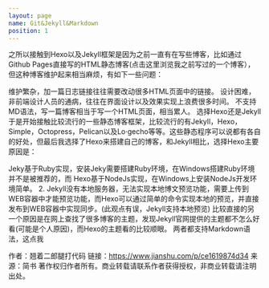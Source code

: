 ```yaml
---
layout: page
name: Git&Jekyll&Markdown
position: 1
---
```

之所以接触到Hexo以及Jekyll框架是因为之前一直有在写些博客，比如通过 Github Pages直接写的HTML静态博客(点击这里浏览我之前写过的一个博客），但这种博客维护起来相当麻烦，有如下一些问题：

维护繁杂，加一篇日志链接往往需要改动很多HTML页面中的链接。
设计困难，非前端设计人员的通病，往往在界面设计以及效果实现上浪费很多时间。
不支持MD语法，写一篇博客相当于写一个HTML页面，相当累人。
选择Hexo还是Jekyll
于是开始接触比较流行的一些静态博客框架，比较流行的有Jekyll，Hexo，Simple，Octopress，Pelican以及Lo·gecho等等。这些静态程序可以说都有各自的好处，但最后我选择了Hexo来搭建自己的博客，和Jekyll相比，选择Hexo主要原因是：

Jeky基于Ruby实现，安装Jeky需要搭建Ruby环境，在Windows搭建Ruby环境并不是被推荐的，而 Hexo基于NodeJs实现，在Windows上安装NodeJs开发环境简单。
2. Jekyll没有本地服务器，无法实现本地博文预览功能，需要上传到WEB容器中才能预览功能，而Hexo可以通过简单的命令实现本地的预览，并直接发布到WEB容器中实现同步。(此观点有误，Jekyll支持本地预览)
比较直接的另一个原因是在网上查找了很多博客的主题，发现Jekyll官网提供的主题都不怎么好看(可能是个人原因)，而Hexo的主题看的比较顺眼。
两者都支持Markdown语法，这点我

作者：翘着二郎腿打代码
链接：https://www.jianshu.com/p/ce1619874d34
来源：简书
著作权归作者所有。商业转载请联系作者获得授权，非商业转载请注明出处。